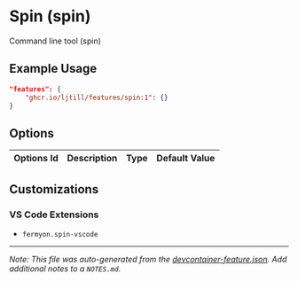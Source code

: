 
# Spin (spin)

Command line tool (spin)

## Example Usage

```json
"features": {
    "ghcr.io/ljtill/features/spin:1": {}
}
```

## Options

| Options Id | Description | Type | Default Value |
|-----|-----|-----|-----|


## Customizations

### VS Code Extensions

- `fermyon.spin-vscode`



---

_Note: This file was auto-generated from the [devcontainer-feature.json](https://github.com/ljtill/features/blob/main/src/spin/devcontainer-feature.json).  Add additional notes to a `NOTES.md`._
